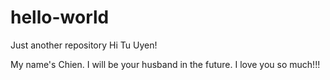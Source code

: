 # hello-world
Just another repository
Hi Tu Uyen!

My name's Chien. I will be your husband in the future. I love you so much!!!
